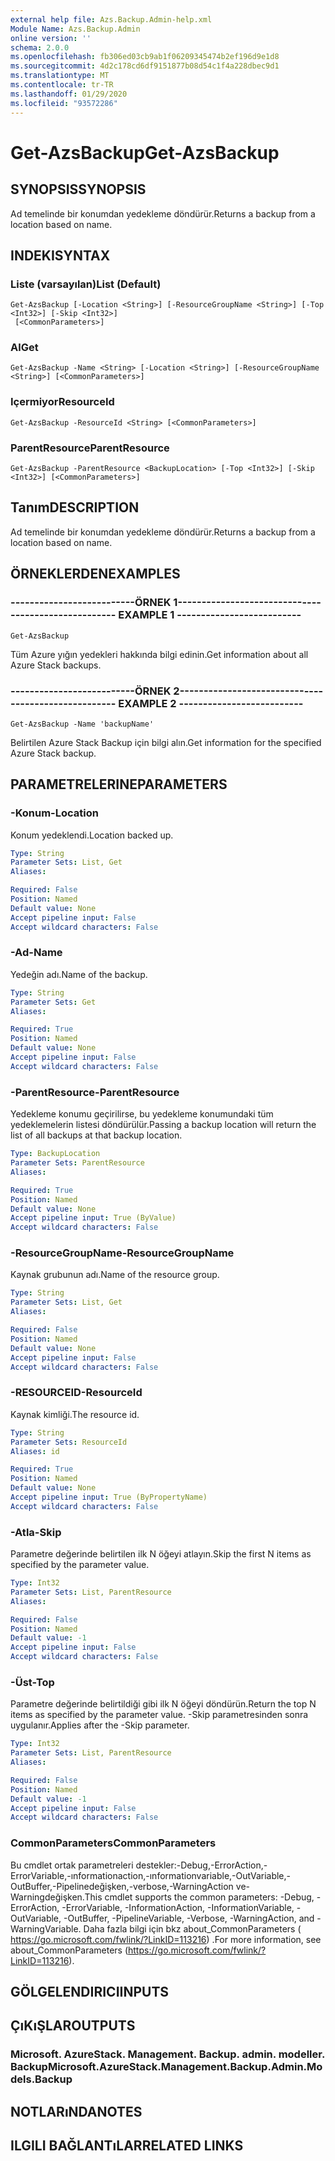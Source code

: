 ```yaml
---
external help file: Azs.Backup.Admin-help.xml
Module Name: Azs.Backup.Admin
online version: ''
schema: 2.0.0
ms.openlocfilehash: fb306ed03cb9ab1f06209345474b2ef196d9e1d8
ms.sourcegitcommit: 4d2c178cd6df9151877b08d54c1f4a228dbec9d1
ms.translationtype: MT
ms.contentlocale: tr-TR
ms.lasthandoff: 01/29/2020
ms.locfileid: "93572286"
---
```

# <span data-ttu-id="ebfb2-101">Get-AzsBackup</span><span class="sxs-lookup"><span data-stu-id="ebfb2-101">Get-AzsBackup</span></span>

## <span data-ttu-id="ebfb2-102">SYNOPSIS</span><span class="sxs-lookup"><span data-stu-id="ebfb2-102">SYNOPSIS</span></span>
<span data-ttu-id="ebfb2-103">Ad temelinde bir konumdan yedekleme döndürür.</span><span class="sxs-lookup"><span data-stu-id="ebfb2-103">Returns a backup from a location based on name.</span></span>

## <span data-ttu-id="ebfb2-104">INDEKI</span><span class="sxs-lookup"><span data-stu-id="ebfb2-104">SYNTAX</span></span>

### <span data-ttu-id="ebfb2-105">Liste (varsayılan)</span><span class="sxs-lookup"><span data-stu-id="ebfb2-105">List (Default)</span></span>
```
Get-AzsBackup [-Location <String>] [-ResourceGroupName <String>] [-Top <Int32>] [-Skip <Int32>]
 [<CommonParameters>]
```

### <span data-ttu-id="ebfb2-106">Al</span><span class="sxs-lookup"><span data-stu-id="ebfb2-106">Get</span></span>
```
Get-AzsBackup -Name <String> [-Location <String>] [-ResourceGroupName <String>] [<CommonParameters>]
```

### <span data-ttu-id="ebfb2-107">Içermiyor</span><span class="sxs-lookup"><span data-stu-id="ebfb2-107">ResourceId</span></span>
```
Get-AzsBackup -ResourceId <String> [<CommonParameters>]
```

### <span data-ttu-id="ebfb2-108">ParentResource</span><span class="sxs-lookup"><span data-stu-id="ebfb2-108">ParentResource</span></span>
```
Get-AzsBackup -ParentResource <BackupLocation> [-Top <Int32>] [-Skip <Int32>] [<CommonParameters>]
```

## <span data-ttu-id="ebfb2-109">Tanım</span><span class="sxs-lookup"><span data-stu-id="ebfb2-109">DESCRIPTION</span></span>
<span data-ttu-id="ebfb2-110">Ad temelinde bir konumdan yedekleme döndürür.</span><span class="sxs-lookup"><span data-stu-id="ebfb2-110">Returns a backup from a location based on name.</span></span>

## <span data-ttu-id="ebfb2-111">ÖRNEKLERDEN</span><span class="sxs-lookup"><span data-stu-id="ebfb2-111">EXAMPLES</span></span>

### <span data-ttu-id="ebfb2-112">--------------------------ÖRNEK 1--------------------------</span><span class="sxs-lookup"><span data-stu-id="ebfb2-112">-------------------------- EXAMPLE 1 --------------------------</span></span>
```
Get-AzsBackup
```

<span data-ttu-id="ebfb2-113">Tüm Azure yığın yedekleri hakkında bilgi edinin.</span><span class="sxs-lookup"><span data-stu-id="ebfb2-113">Get information about all Azure Stack backups.</span></span>

### <span data-ttu-id="ebfb2-114">--------------------------ÖRNEK 2--------------------------</span><span class="sxs-lookup"><span data-stu-id="ebfb2-114">-------------------------- EXAMPLE 2 --------------------------</span></span>
```
Get-AzsBackup -Name 'backupName'
```

<span data-ttu-id="ebfb2-115">Belirtilen Azure Stack Backup için bilgi alın.</span><span class="sxs-lookup"><span data-stu-id="ebfb2-115">Get information for the specified Azure Stack backup.</span></span>

## <span data-ttu-id="ebfb2-116">PARAMETRELERINE</span><span class="sxs-lookup"><span data-stu-id="ebfb2-116">PARAMETERS</span></span>

### <span data-ttu-id="ebfb2-117">-Konum</span><span class="sxs-lookup"><span data-stu-id="ebfb2-117">-Location</span></span>
<span data-ttu-id="ebfb2-118">Konum yedeklendi.</span><span class="sxs-lookup"><span data-stu-id="ebfb2-118">Location backed up.</span></span>

```yaml
Type: String
Parameter Sets: List, Get
Aliases: 

Required: False
Position: Named
Default value: None
Accept pipeline input: False
Accept wildcard characters: False
```

### <span data-ttu-id="ebfb2-119">-Ad</span><span class="sxs-lookup"><span data-stu-id="ebfb2-119">-Name</span></span>
<span data-ttu-id="ebfb2-120">Yedeğin adı.</span><span class="sxs-lookup"><span data-stu-id="ebfb2-120">Name of the backup.</span></span>

```yaml
Type: String
Parameter Sets: Get
Aliases: 

Required: True
Position: Named
Default value: None
Accept pipeline input: False
Accept wildcard characters: False
```

### <span data-ttu-id="ebfb2-121">-ParentResource</span><span class="sxs-lookup"><span data-stu-id="ebfb2-121">-ParentResource</span></span>
<span data-ttu-id="ebfb2-122">Yedekleme konumu geçirilirse, bu yedekleme konumundaki tüm yedeklemelerin listesi döndürülür.</span><span class="sxs-lookup"><span data-stu-id="ebfb2-122">Passing a backup location will return the list of all backups at that backup location.</span></span>

```yaml
Type: BackupLocation
Parameter Sets: ParentResource
Aliases: 

Required: True
Position: Named
Default value: None
Accept pipeline input: True (ByValue)
Accept wildcard characters: False
```

### <span data-ttu-id="ebfb2-123">-ResourceGroupName</span><span class="sxs-lookup"><span data-stu-id="ebfb2-123">-ResourceGroupName</span></span>
<span data-ttu-id="ebfb2-124">Kaynak grubunun adı.</span><span class="sxs-lookup"><span data-stu-id="ebfb2-124">Name of the resource group.</span></span>

```yaml
Type: String
Parameter Sets: List, Get
Aliases: 

Required: False
Position: Named
Default value: None
Accept pipeline input: False
Accept wildcard characters: False
```

### <span data-ttu-id="ebfb2-125">-RESOURCEID</span><span class="sxs-lookup"><span data-stu-id="ebfb2-125">-ResourceId</span></span>
<span data-ttu-id="ebfb2-126">Kaynak kimliği.</span><span class="sxs-lookup"><span data-stu-id="ebfb2-126">The resource id.</span></span>

```yaml
Type: String
Parameter Sets: ResourceId
Aliases: id

Required: True
Position: Named
Default value: None
Accept pipeline input: True (ByPropertyName)
Accept wildcard characters: False
```

### <span data-ttu-id="ebfb2-127">-Atla</span><span class="sxs-lookup"><span data-stu-id="ebfb2-127">-Skip</span></span>
<span data-ttu-id="ebfb2-128">Parametre değerinde belirtilen ilk N öğeyi atlayın.</span><span class="sxs-lookup"><span data-stu-id="ebfb2-128">Skip the first N items as specified by the parameter value.</span></span>

```yaml
Type: Int32
Parameter Sets: List, ParentResource
Aliases: 

Required: False
Position: Named
Default value: -1
Accept pipeline input: False
Accept wildcard characters: False
```

### <span data-ttu-id="ebfb2-129">-Üst</span><span class="sxs-lookup"><span data-stu-id="ebfb2-129">-Top</span></span>
<span data-ttu-id="ebfb2-130">Parametre değerinde belirtildiği gibi ilk N öğeyi döndürün.</span><span class="sxs-lookup"><span data-stu-id="ebfb2-130">Return the top N items as specified by the parameter value.</span></span>
<span data-ttu-id="ebfb2-131">-Skip parametresinden sonra uygulanır.</span><span class="sxs-lookup"><span data-stu-id="ebfb2-131">Applies after the -Skip parameter.</span></span>

```yaml
Type: Int32
Parameter Sets: List, ParentResource
Aliases: 

Required: False
Position: Named
Default value: -1
Accept pipeline input: False
Accept wildcard characters: False
```

### <span data-ttu-id="ebfb2-132">CommonParameters</span><span class="sxs-lookup"><span data-stu-id="ebfb2-132">CommonParameters</span></span>
<span data-ttu-id="ebfb2-133">Bu cmdlet ortak parametreleri destekler:-Debug,-ErrorAction,-ErrorVariable,-ınformationaction,-ınformationvariable,-OutVariable,-OutBuffer,-Pipelinedeğişken,-verbose,-WarningAction ve-Warningdeğişken.</span><span class="sxs-lookup"><span data-stu-id="ebfb2-133">This cmdlet supports the common parameters: -Debug, -ErrorAction, -ErrorVariable, -InformationAction, -InformationVariable, -OutVariable, -OutBuffer, -PipelineVariable, -Verbose, -WarningAction, and -WarningVariable.</span></span> <span data-ttu-id="ebfb2-134">Daha fazla bilgi için bkz about_CommonParameters ( https://go.microsoft.com/fwlink/?LinkID=113216) .</span><span class="sxs-lookup"><span data-stu-id="ebfb2-134">For more information, see about_CommonParameters (https://go.microsoft.com/fwlink/?LinkID=113216).</span></span>

## <span data-ttu-id="ebfb2-135">GÖLGELENDIRICI</span><span class="sxs-lookup"><span data-stu-id="ebfb2-135">INPUTS</span></span>

## <span data-ttu-id="ebfb2-136">ÇıKıŞLAR</span><span class="sxs-lookup"><span data-stu-id="ebfb2-136">OUTPUTS</span></span>

### <span data-ttu-id="ebfb2-137">Microsoft. AzureStack. Management. Backup. admin. modeller. Backup</span><span class="sxs-lookup"><span data-stu-id="ebfb2-137">Microsoft.AzureStack.Management.Backup.Admin.Models.Backup</span></span>

## <span data-ttu-id="ebfb2-138">NOTLARıNDA</span><span class="sxs-lookup"><span data-stu-id="ebfb2-138">NOTES</span></span>

## <span data-ttu-id="ebfb2-139">ILGILI BAĞLANTıLAR</span><span class="sxs-lookup"><span data-stu-id="ebfb2-139">RELATED LINKS</span></span>

